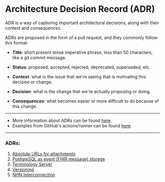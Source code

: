 # Architecture Decision Record (ADR)

ADR is a way of capturing important architectural decisions, along with their context and consequences.

ADRs are proposed in the form of a pull request, and they commonly follow this format:

* **Title**: short present tense imperative phrase, less than 50 characters, like a git commit message.

* **Status**: proposed, accepted, rejected, deprecated, superseded, etc.

* **Context**: what is the issue that we're seeing that is motivating this decision or change.

* **Decision**: what is the change that we're actually proposing or doing.

* **Consequences**: what becomes easier or more difficult to do because of this change.

---

- More information about ADRs can be found [here](https://github.com/joelparkerhenderson/architecture_decision_record).
- Examples from GitHub's actions/runner can be found [here](https://github.com/actions/runner/tree/main/docs/adrs). 

---
### ADRs:
1. [Absolute URLs for attachments](001-absolute-urls-for-attachments.md)
1. [PostgreSQL as event (FHIR message) storage](002-postgres-as-eventstore.md)
1. [Terminology Server](003-terminology-server.md)
1. [Versioning](004-versioning.md)
1. [NHN Interconnection](005-Helsenett-interconnection.md)
